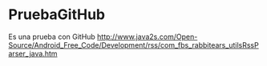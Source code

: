 # PruebaGitHub
Es una prueba con GitHub
http://www.java2s.com/Open-Source/Android_Free_Code/Development/rss/com_fbs_rabbitears_utilsRssParser_java.htm

